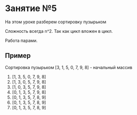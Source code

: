 # Занятие №5

На этом уроке разберем сортировку пузырьком

Сложность всегда n^2. Так как цикл вложен в цикл.

Работа парами.

## Пример
Сортировка пузырьком
[3, 1, 5, 0, 7, 9, 8] - начальный массив

1. [1, 3, 5, 0, 7, 9, 8]
2. [1, 3, 0, 5, 7, 9, 8]
3. [1, 0, 3, 5, 7, 9, 8]
4. [0, 1, 3, 5, 7, 9, 8]
5. [0, 1, 3, 5, 7, 8, 9]
6. [0, 1, 3, 5, 7, 8, 9]
7. [0, 1, 3, 5, 7, 8, 9]
